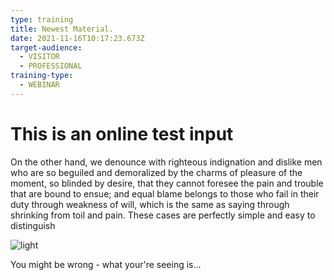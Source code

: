 ```yaml
---
type: training
title: Newest Material.
date: 2021-11-16T10:17:23.673Z
target-audience:
  - VISITOR
  - PROFESSIONAL
training-type:
  - WEBINAR
---
```

# This is an online test input

On the other hand, we denounce with righteous indignation and dislike men who are so beguiled and demoralized by the charms of pleasure of the moment, so blinded by desire, that they cannot foresee the pain and trouble that are bound to ensue; and equal blame belongs to those who fail in their duty through weakness of will, which is the same as saying through shrinking from toil and pain. These cases are perfectly simple and easy to distinguish

![light](https://picsum.photos/id/232/200/300 "wonderful pichture")

You might be wrong - what your're seeing is...